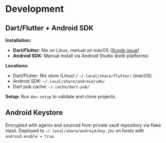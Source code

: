 # Development

## Dart/Flutter + Android SDK

**Installation:**
- **Dart/Flutter:** Nix on Linux, manual on macOS ([Xcode issue](https://github.com/flutter/flutter/pull/155139))  
- **Android SDK:** Manual install via Android Studio (both platforms)

**Locations:**
- Dart/Flutter: Nix store (Linux) / `~/.local/share/flutter/` (macOS)
- Android SDK: `~/.local/share/android/sdk/`
- Dart pub cache: `~/.cache/dart-pub/`

**Setup:** Run `dev-setup` to validate and clone projects.

## Android Keystore

Encrypted with agenix and sourced from private vault repository via flake input. Deployed to `~/.local/share/android/key.jks` on hosts with `android.enable = true`.
